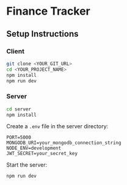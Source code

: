# Finance Tracker

## Setup Instructions

### Client
```bash
git clone <YOUR_GIT_URL>
cd <YOUR_PROJECT_NAME>
npm install
npm run dev
```

### Server
```bash
cd server
npm install
```

Create a `.env` file in the server directory:
```
PORT=5000
MONGODB_URI=your_mongodb_connection_string
NODE_ENV=development
JWT_SECRET=your_secret_key
```

Start the server:
```bash
npm run dev
```